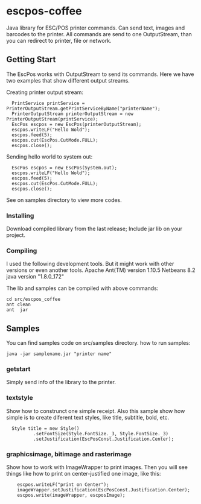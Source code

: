 # escpos-coffee

Java library for ESC/POS printer commands. Can send text, images and barcodes to the printer.
All commands are send to one OutputStream, than you can redirect to printer, file or network.

## Getting Start
The EscPos works with OutputStream to send its commands. Here we have two examples that show different output streams.

Creating printer output stream:
```
  PrintService printService = PrinterOutputStream.getPrintServiceByName("printerName");
  PrinterOutputStream printerOutputStream = new PrinterOutputStream(printService);
  EscPos escpos = new EscPos(printerOutputStream);
  escpos.writeLF("Hello Wold");
  escpos.feed(5);
  escpos.cut(EscPos.CutMode.FULL);
  escpos.close();

```

Sending hello world to system out:
```
  EscPos escpos = new EscPos(System.out);
  escpos.writeLF("Hello Wold");
  escpos.feed(5);
  escpos.cut(EscPos.CutMode.FULL);
  escpos.close();
```
See on samples directory to view more codes.

### Installing
Download compiled library from the last release;
Include jar lib on your project.


### Compiling
I used the following development tools. But it might work with other versions or even another tools.
Apache Ant(TM) version 1.10.5
Netbeans 8.2
java version "1.8.0_172"

The lib and samples can be compiled with above commands:
```
cd src/escpos_coffee
ant clean
ant  jar
```

## Samples
You can find samples code on src/samples directory.
how to run samples:
```
java -jar samplename.jar "printer name"
```

### getstart
Simply send info of the library to the printer.

### textstyle
Show how to construnct one simple receipt.
Also this sample show how simple is to create diferent text styles, like title, subtitle, bold, etc.
```
  Style title = new Style()
          .setFontSize(Style.FontSize._3, Style.FontSize._3)
          .setJustification(EscPosConst.Justification.Center);
```

### graphicsimage, bitimage and rasterimage
Show how to work with ImageWrapper to print images.
Then you will see things like how to print on center-justified one image, like this: 
```
    escpos.writeLF("print on Center");
    imageWrapper.setJustification(EscPosConst.Justification.Center);
    escpos.write(imageWrapper, escposImage);
```


